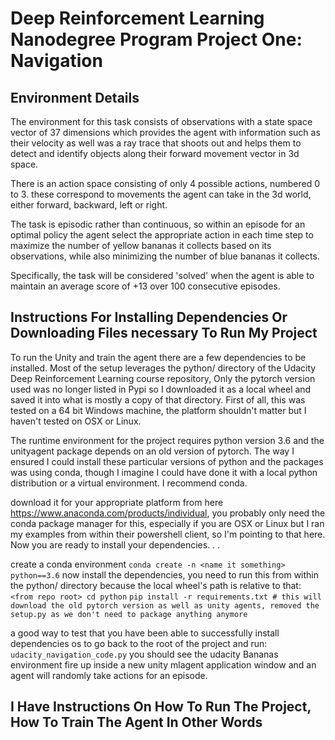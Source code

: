 # Deep Reinforcement Learning Nanodegree Program Project One: Navigation

## Environment Details

The environment for this task consists of observations with  a state space vector of 37 dimensions which provides the agent with information such as their velocity as well was a ray trace that shoots out and helps them to detect and identify objects along their forward movement vector in 3d space. 

There is an action space consisting of only 4 possible actions, numbered 0 to 3. these correspond to movements the agent can take in the 3d world, either forward, backward, left or right. 

The task is episodic rather than continuous, so within an episode for an optimal policy the agent select the appropriate action in each time step to maximize the number of yellow bananas it collects based on its observations, while also minimizing the number of blue bananas it collects. 

Specifically, the task will be considered 'solved' when the agent is able to maintain an average score of +13 over 100 consecutive episodes. 

## Instructions For Installing Dependencies Or Downloading Files necessary To Run My Project

To run the Unity and train the agent there are a few dependencies to be installed. Most of the setup leverages the python/ directory 
of the Udacity Deep Reinforcement Learning course repository, Only the pytorch version used was no longer listed in Pypi so I 
downloaded it as a local wheel and saved it into what is mostly a copy of that directory. 
First of all, this was tested on a 64 bit Windows machine, the platform shouldn't matter but I haven't tested on OSX or Linux. 

The runtime environment for the project requires python version 3.6 and the unityagent package depends on an old version of pytorch. The way I ensured I could install these particular versions of python and the packages was using conda, though I imagine I could have done it
with a local python distribution or a virtual environment. I recommend conda. 

download it for your appropriate platform from here https://www.anaconda.com/products/individual, you probably only need the conda package manager for this, especially if you are OSX or Linux but I ran my examples from within their powershell client, so I'm pointing to that here. Now you are ready to install your dependencies. . . 

create a conda environment `conda create -n <name it something> python==3.6`
now install the dependencies, you need to run this from within the python/ directory because the local wheel's path is relative to that: 
`<from repo root> cd python`
`pip install -r requirements.txt # this will download the old pytorch version as well as unity agents, removed the setup.py as we don't need to package anything anymore`

a good way to test that you have been able to successfully install dependencies os to go back to the root of the project and run:
`udacity_navigation_code.py`
you should see the udacity Bananas environment fire up inside a new unity mlagent application window and an agent will randomly take actions for an episode.


## I Have Instructions On How To Run The Project, How To Train The Agent In Other Words

<TBD>
